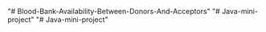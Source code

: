 "# Blood-Bank-Availability-Between-Donors-And-Acceptors" 
"# Java-mini-project" 
"# Java-mini-project" 

